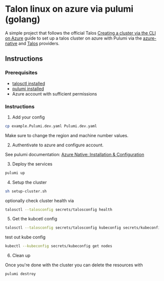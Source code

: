 # Talon linux on azure via pulumi (golang)

A simple project that follows the official Talos [Creating a cluster via the CLI on Azure](https://www.talos.dev/v1.7/talos-guides/install/cloud-platforms/azure/#network-infrastructure) guide to set
up a talos cluster on azure with Pulumi via the [azure-native](https://www.pulumi.com/registry/packages/azure-native/) and [Talos](https://www.pulumi.com/registry/packages/talos/) providers.

## Instructions

### Prerequisites

* [talosctl installed](https://www.talos.dev/v1.7/talos-guides/install/talosctl/)
* [pulumi installed](https://www.pulumi.com/docs/clouds/azure/get-started/begin/#install-pulumi)
* Azure account with sufficient permissions

### Instructions

1. Add your config

```sh
cp example.Pulumi.dev.yaml Pulumi.dev.yaml
```

Make sure to change the region and machine number values.

2. Authentivate to azure and configure account.

See pulumi documentation: [Azure Native: Installation & Configuration](https://www.pulumi.com/registry/packages/azure-native/installation-configuration/#azure-native-installation-configuration)

3. Deploy the services

```sh
pulumi up
```

4. Setup the cluster

```sh
sh setup-cluster.sh
```

optionally check cluster health via 

```sh
talosctl --talosconfig secrets/talosconfig health
```

5. Get the kubcetl config

```sh
talosctl --talosconfig secrets/talosconfig kubeconfig secrets/kubeconfig
```

test out kube config

```sh
kubectl --kubeconfig secrets/kubeconfig get nodes
```

6. Clean up

Once you're done with the cluster you can delete the resources with

```sh
pulumi destroy
```
